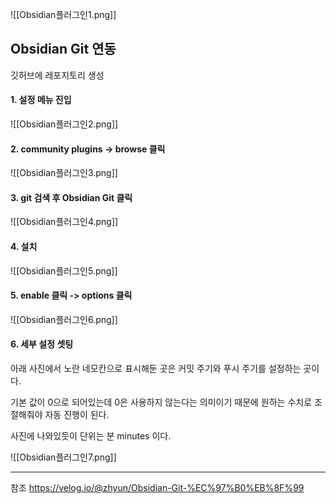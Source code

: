 
![[Obsidian플러그인1.png]]



## Obsidian Git 연동

깃허브에 레포지토리 생성



#### 1. 설정 메뉴 진입


![[Obsidian플러그인2.png]]


#### 2. community plugins -> browse 클릭


![[Obsidian플러그인3.png]]



#### 3. git 검색 후 Obsidian Git 클릭


![[Obsidian플러그인4.png]]



#### 4. 설치 




![[Obsidian플러그인5.png]]



#### 5. enable 클릭 -> options 클릭




![[Obsidian플러그인6.png]]



#### 6. 세부 설정 셋팅

아래 사진에서 노란 네모칸으로 표시해둔 곳은 커밋 주기와 푸시 주기를 설정하는 곳이다.

기본 값이 0으로 되어있는데 0은 사용하지 않는다는 의미이기 때문에 원하는 수치로 조절해줘야 자동 진행이 된다.

사진에 나와있듯이 단위는 분 minutes 이다.

![[Obsidian플러그인7.png]]










---
참조
https://velog.io/@zhyun/Obsidian-Git-%EC%97%B0%EB%8F%99

